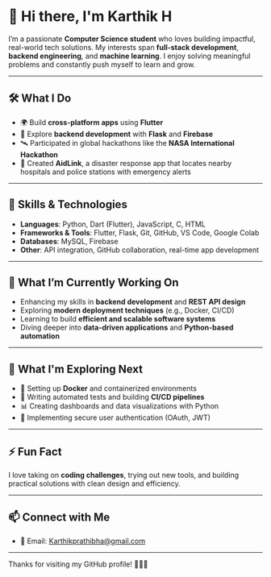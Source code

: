 # 👋 Hi there, I'm Karthik H

I’m a passionate **Computer Science student** who loves building impactful, real-world tech solutions. My interests span **full-stack development**, **backend engineering**, and **machine learning**. I enjoy solving meaningful problems and constantly push myself to learn and grow.

---

## 🛠️ What I Do

- 🌍 Build **cross-platform apps** using **Flutter**
- 🧠 Explore **backend development** with **Flask** and **Firebase**
- 🛰️ Participated in global hackathons like the **NASA International Hackathon**
- 📱 Created **AidLink**, a disaster response app that locates nearby hospitals and police stations with emergency alerts

---

## 🚀 Skills & Technologies

- **Languages**: Python, Dart (Flutter), JavaScript, C, HTML  
- **Frameworks & Tools**: Flutter, Flask, Git, GitHub, VS Code, Google Colab  
- **Databases**: MySQL, Firebase  
- **Other**: API integration, GitHub collaboration, real-time app development

---

## 🎯 What I’m Currently Working On

- Enhancing my skills in **backend development** and **REST API design**  
- Exploring **modern deployment techniques** (e.g., Docker, CI/CD)  
- Learning to build **efficient and scalable software systems**  
- Diving deeper into **data-driven applications** and **Python-based automation**

___

## 🔧 What I'm Exploring Next

- 🐳 Setting up **Docker** and containerized environments  
- 🧪 Writing automated tests and building **CI/CD pipelines**  
- 📊 Creating dashboards and data visualizations with Python  
- 🔐 Implementing secure user authentication (OAuth, JWT)

---

## ⚡ Fun Fact

I love taking on **coding challenges**, trying out new tools, and building practical solutions with clean design and efficiency.

---

## 📫 Connect with Me

- 📧 Email: [Karthikprathibha@gmail.com](mailto:Karthikprathibha@gmail.com)

---

Thanks for visiting my GitHub profile! 👨‍💻✨
